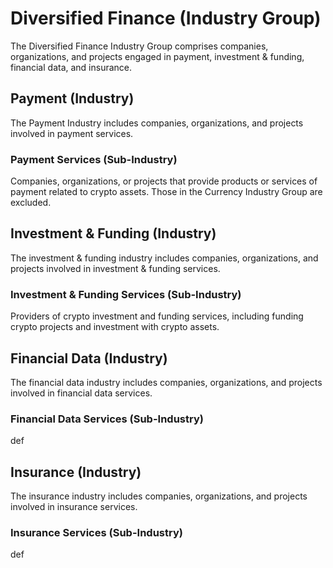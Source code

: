 # Diversified Finance (Industry Group)

The Diversified Finance Industry Group comprises companies, organizations, and projects engaged in payment, investment & funding, financial data, and insurance.



## Payment (Industry)

The Payment Industry includes companies, organizations, and projects involved in payment services.

### Payment Services (Sub-Industry)

Companies, organizations, or projects that provide products or services of payment related to crypto assets. Those in the Currency Industry Group are excluded.





## Investment & Funding (Industry)

The investment & funding industry includes companies, organizations, and projects involved in investment & funding services.

### Investment & Funding Services (Sub-Industry)

Providers of crypto investment and funding services, including funding crypto projects and investment with crypto assets.





## Financial Data (Industry)

The financial data industry includes companies, organizations, and projects involved in financial data services.

### Financial Data Services (Sub-Industry)

def



## Insurance (Industry)

The insurance industry includes companies, organizations, and projects involved in insurance services.

### Insurance Services (Sub-Industry)

def

##
